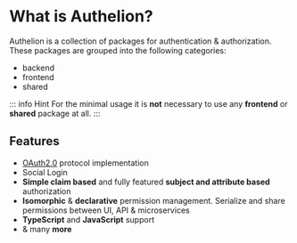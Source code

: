 # What is Authelion?

Authelion is a collection of packages for authentication & authorization.
These packages are grouped into the following categories: 

- backend
- frontend
- shared 

::: info Hint
For the minimal usage it is **not** necessary to use any **frontend** or **shared** package at all.
:::

## Features

- [OAuth2.0](https://tools.ietf.org/html/rfc6749) protocol implementation
- Social Login
- **Simple claim based** and fully featured **subject and attribute based** authorization
- **Isomorphic** & **declarative** permission management. Serialize and share permissions between UI, API & microservices
- **TypeScript** and **JavaScript** support
- & many **more**

